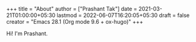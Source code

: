 +++
title = "About"
author = ["Prashant Tak"]
date = 2021-03-21T01:00:00+05:30
lastmod = 2022-06-07T16:20:05+05:30
draft = false
creator = "Emacs 28.1 (Org mode 9.6 + ox-hugo)"
+++

Hi! I'm Prashant.
